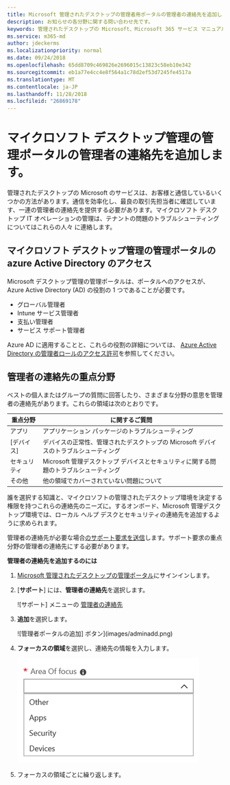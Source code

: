 ```yaml
---
title: Microsoft 管理されたデスクトップの管理者用ポータルの管理者の連絡先を追加します。
description: お知らせの各分野に関する問い合わせ先です。
keywords: 管理されたデスクトップの Microsoft、Microsoft 365 サービス マニュアル
ms.service: m365-md
author: jdeckerms
ms.localizationpriority: normal
ms.date: 09/24/2018
ms.openlocfilehash: 65dd8709c469826e2696015c13823c58eb10e342
ms.sourcegitcommit: eb1a77e4cc4e8f564a1c78d2ef53d7245fe4517a
ms.translationtype: MT
ms.contentlocale: ja-JP
ms.lasthandoff: 11/28/2018
ms.locfileid: "26869178"
---
```

# <a name="add-admin-contacts-in-microsoft-managed-desktop-admin-portal"></a>マイクロソフト デスクトップ管理の管理ポータルの管理者の連絡先を追加します。

管理されたデスクトップの Microsoft のサービスは、お客様と通信しているいくつかの方法があります。通信を効率化し、最良の取引先担当者に確認しています、一連の管理者の連絡先を提供する必要があります。マイクロソフト デスクトップ IT オペレーションの管理は、テナントの問題のトラブルシューティングについてはこれらの人々 に連絡します。 

## <a name="azure-active-directory-access-for-microsoft-managed-desktop-admin-portal"></a>マイクロソフト デスクトップ管理の管理ポータルの azure Active Directory のアクセス

Microsoft デスクトップ管理の管理ポータルは、ポータルへのアクセスが、Azure Active Directory (AD) の役割の 1 つであることが必要です。
- グローバル管理者
- Intune サービス管理者
- 支払い管理者
- サービス サポート管理者

Azure AD に適用することと、これらの役割の詳細については、 [Azure Active Directory の管理者ロールのアクセス許可](https://docs.microsoft.com/azure/active-directory/users-groups-roles/directory-assign-admin-roles)を参照してください。 

## <a name="admin-contact-focus-areas"></a>管理者の連絡先の重点分野

ベストの個人またはグループの質問に回答したり、さまざまな分野の意思を管理者の連絡先があります。これらの領域は次のとおりです。

重点分野 | に関するご質問
--- | ---
アプリ | アプリケーション パッケージのトラブルシューティング
[デバイス] | デバイスの正常性、管理されたデスクトップの Microsoft デバイスのトラブルシューティング
セキュリティ | Microsoft 管理デスクトップ デバイスとセキュリティに関する問題のトラブルシューティング
その他 | 他の領域でカバーされていない問題について

誰を選択する知識と、マイクロソフトの管理されたデスクトップ環境を決定する権限を持つこれらの連絡先のニーズに。するオンボード、Microsoft 管理デスクトップ環境では、ローカル ヘルプ デスクとセキュリティの連絡先を追加するように求められます。 

管理者の連絡先が必要な場合[のサポート要求を送信](../working-with-managed-desktop/support.md)します。サポート要求の重点分野の管理者の連絡先にする必要があります。 

**管理者の連絡先を追加するのには**

1.  [Microsoft 管理されたデスクトップの管理ポータル](http://aka.ms/mwaasportal)にサインインします。 

2.  [**サポート**] には、**管理者の連絡先**を選択します。 

    ![サポート] メニューの [管理者の連絡先](images/admincontacts.png)

3. **追加**を選択します。

    ![管理者ポータルの追加] ボタン](images/adminadd.png)

4.  **フォーカスの領域**を選択し、連絡先の情報を入力します。 

    ![フォーカスの領域のリスト](images/areaoffocus.png)

5. フォーカスの領域ごとに繰り返します。 

